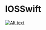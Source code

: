 # IOSSwift
[![Alt text](https://img.youtube.com/vi/d-3VaZ-1Tiw/0.jpg)](https://www.youtube.com/watch?v=d-3VaZ-1Tiw)
